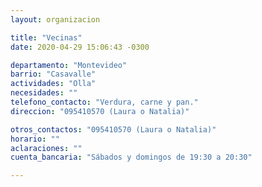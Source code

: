 ```yaml
---
layout: organizacion

title: "Vecinas"
date: 2020-04-29 15:06:43 -0300

departamento: "Montevideo"
barrio: "Casavalle"
actividades: "Olla"
necesidades: ""
telefono_contacto: "Verdura, carne y pan."
direccion: "095410570 (Laura o Natalia)"

otros_contactos: "095410570 (Laura o Natalia)"
horario: ""
aclaraciones: ""
cuenta_bancaria: "Sábados y domingos de 19:30 a 20:30"

---
```

